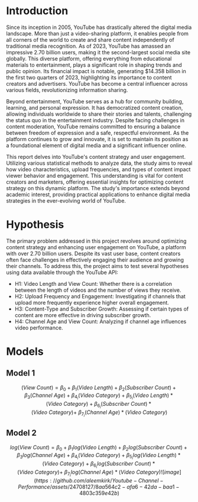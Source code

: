 # Introduction
Since its inception in 2005, YouTube has drastically altered the digital media landscape. More than just a video-sharing platform, it enables people from all corners of the world to create and share content independently of traditional media recognition. As of 2023, YouTube has amassed an impressive 2.70 billion users, making it the second-largest social media site globally. This diverse platform, offering everything from educational materials to entertainment, plays a significant role in shaping trends and public opinion. Its financial impact is notable, generating $14.358 billion in the first two quarters of 2023, highlighting its importance to content creators and advertisers. YouTube has become a central influencer across various fields, revolutionizing information sharing.

Beyond entertainment, YouTube serves as a hub for community building, learning, and personal expression. It has democratized content creation, allowing individuals worldwide to share their stories and talents, challenging the status quo in the entertainment industry. Despite facing challenges in content moderation, YouTube remains committed to ensuring a balance between freedom of expression and a safe, respectful environment. As the platform continues to grow and innovate, it is set to maintain its position as a foundational element of digital media and a significant influencer online.

This report delves into YouTube's content strategy and user engagement. Utilizing various statistical methods to analyze data, the study aims to reveal how video characteristics, upload frequencies, and types of content impact viewer behavior and engagement. This understanding is vital for content creators and marketers, offering essential insights for optimizing content strategy on this dynamic platform. The study's importance extends beyond academic interest, providing practical applications to enhance digital media strategies in the ever-evolving world of YouTube.

# Hypothesis 
The primary problem addressed in this project revolves around optimizing content strategy and enhancing user engagement on YouTube, a platform with over 2.70 billion users. Despite its vast user base, content creators often face challenges in effectively engaging their audience and growing their channels. To address this, the project aims to test several hypotheses using data available through the YouTube API:
* H1: Video Length and View Count: Whether there is a correlation between the length of videos and the number of views they receive.
* H2: Upload Frequency and Engagement: Investigating if channels that upload more frequently experience higher overall engagement.
* H3: Content-Type and Subscriber Growth: Assessing if certain types of content are more effective in driving subscriber growth.
* H4: Channel Age and View Count: Analyzing if channel age influences video performance.

# Models

## Model 1
$$\left(View\ Count\right)=\beta_0+\beta_1\left(Video\ Length\right)+\beta_2\left(Subscriber\ Count\right)+\beta_3\left(Channel\ Age\right)+\beta_{4_i}\left(Video\
Category\right)+\beta_{5_i}\left(Video\ Length\right)\ast\left(Video\ Category\right)+\beta_{6_i}\left(Subscriber\ Count\right)\ast\left(Video\ Category\right)+\ \beta_{7_i}\left(Channel\ 
Age\right)\ast\left(Video\ Category\right)$$

## Model 2
$$log\left(View\ Count\right)=\beta_0+\beta_1log\left(Video\ Length\right)+\beta_2log\left(Subscriber\ Count\right)+\beta_3log\left(Channel\ Age\right)+\beta_{4_i}\left(Video\ Category\right)+\beta_{5_i}log\left(Video\ Length\right)\ast\left(Video\ Category\right)+\beta_{6_i}log\left(Subscriber\ Count\right)\ast\left(Video\ Category\right)+\ \beta_{7_i}log\left(Channel\ Age\right)\ast\left(Video\ Category\right)![image](https://github.com/aleemkirk/Youtube-Channel-Performance/assets/24708127/8aa564c2-afa6-42da-baa1-4803c359e42b)
$$



